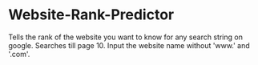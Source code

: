 # Website-Rank-Predictor
Tells the rank of the website you want to know for any search string on google.
Searches till page 10.
Input the website name without 'www.' and '.com'.

